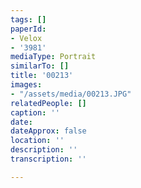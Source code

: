 ```yaml
---
tags: []
paperId:
- Velox
- '3981'
mediaType: Portrait
similarTo: []
title: '00213'
images:
- "/assets/media/00213.JPG"
relatedPeople: []
caption: ''
date: 
dateApprox: false
location: ''
description: ''
transcription: ''

---
```

